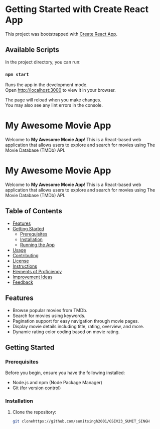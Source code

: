 # Getting Started with Create React App

This project was bootstrapped with [Create React App](https://github.com/facebook/create-react-app).

## Available Scripts

In the project directory, you can run:

### `npm start`

Runs the app in the development mode.\
Open [http://localhost:3000](http://localhost:3000) to view it in your browser.

The page will reload when you make changes.\
You may also see any lint errors in the console.

# My Awesome Movie App

Welcome to **My Awesome Movie App**! This is a React-based web application that allows users to explore and search for movies using The Movie Database (TMDb) API.

# My Awesome Movie App

Welcome to **My Awesome Movie App**! This is a React-based web application that allows users to explore and search for movies using The Movie Database (TMDb) API.

## Table of Contents

- [Features](#features)
- [Getting Started](#getting-started)
  - [Prerequisites](#prerequisites)
  - [Installation](#installation)
  - [Running the App](#running-the-app)
- [Usage](#usage)
- [Contributing](#contributing)
- [License](#license)
- [Instructions](#instructions)
- [Elements of Proficiency](#elements-of-proficiency)
- [Improvement Ideas](#improvement-ideas)
- [Feedback](#feedback)

## Features

- Browse popular movies from TMDb.
- Search for movies using keywords.
- Pagination support for easy navigation through movie pages.
- Display movie details including title, rating, overview, and more.
- Dynamic rating color coding based on movie rating.

## Getting Started

### Prerequisites

Before you begin, ensure you have the following installed:

- Node.js and npm (Node Package Manager)
- Git (for version control)

### Installation

1. Clone the repository:
   ```sh
   git clonehttps://github.com/sumitsingh2001/GSIV23_SUMIT_SINGH
   ```
